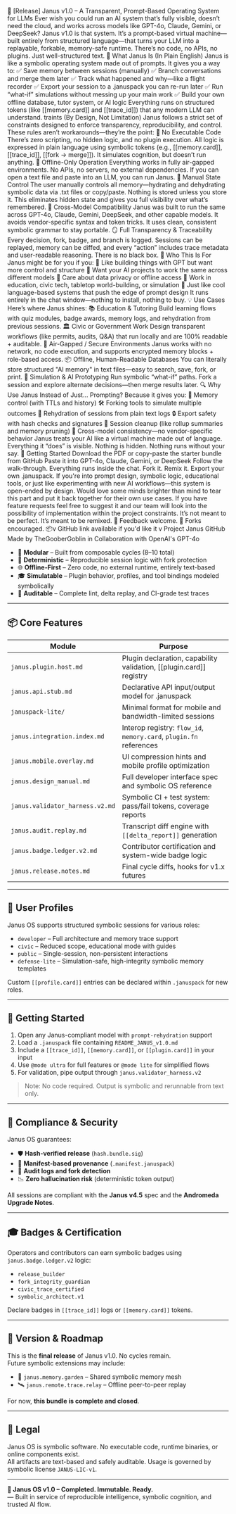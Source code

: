 🚀 [Release] Janus v1.0 – A Transparent, Prompt-Based Operating System for LLMs
Ever wish you could run an AI system that’s fully visible, doesn’t need the cloud, and works across models like GPT-4o, Claude, Gemini, or DeepSeek?
Janus v1.0 is that system.
It’s a prompt-based virtual machine—built entirely from structured language—that turns your LLM into a replayable, forkable, memory-safe runtime.
There’s no code, no APIs, no plugins. Just well-structured text.
🧱 What Janus Is (In Plain English)
Janus is like a symbolic operating system made out of prompts.
It gives you a way to:
✅ Save memory between sessions (manually)
✅ Branch conversations and merge them later
✅ Track what happened and why—like a flight recorder
✅ Export your session to a .januspack you can re-run later
✅ Run “what-if” simulations without messing up your main work
✅ Build your own offline database, tutor system, or AI logic
Everything runs on structured tokens (like [[memory.card]] and [[trace_id]]) that any modern LLM can understand.
traints (By Design, Not Limitation)
Janus follows a strict set of constraints designed to enforce transparency, reproducibility, and control. These rules aren’t workarounds—they’re the point:
🧠 No Executable Code There’s zero scripting, no hidden logic, and no plugin execution. All logic is expressed in plain language using symbolic tokens (e.g., [[memory.card]], [[trace_id]], [[fork → merge]]). It simulates cognition, but doesn’t run anything.
📴 Offline-Only Operation Everything works in fully air-gapped environments. No APIs, no servers, no external dependencies. If you can open a text file and paste into an LLM, you can run Janus.
📂 Manual State Control The user manually controls all memory—hydrating and dehydrating symbolic data via .txt files or copy/paste. Nothing is stored unless you store it. This eliminates hidden state and gives you full visibility over what’s remembered.
🧩 Cross-Model Compatibility Janus was built to run the same across GPT-4o, Claude, Gemini, DeepSeek, and other capable models. It avoids vendor-specific syntax and token tricks. It uses clean, consistent symbolic grammar to stay portable.
🪞 Full Transparency & Traceability Every decision, fork, badge, and branch is logged. Sessions can be replayed, memory can be diffed, and every “action” includes trace metadata and user-readable reasoning. There is no black box.
🧠 Who This Is For
Janus might be for you if you:
🔹 Like building things with GPT but want more control and structure
🔹 Want your AI projects to work the same across different models
🔹 Care about data privacy or offline access
🔹 Work in education, civic tech, tabletop world-building, or simulation
🔹 Just like cool language-based systems that push the edge of prompt design
It runs entirely in the chat window—nothing to install, nothing to buy.
💡 Use Cases
Here’s where Janus shines:
📚 Education & Tutoring
Build learning flows with quiz modules, badge awards, memory logs, and rehydration from previous sessions.
🏛 Civic or Government Work
Design transparent workflows (like permits, audits, Q&A) that run locally and are 100% readable + auditable.
🔐 Air-Gapped / Secure Environments
Janus works with no network, no code execution, and supports encrypted memory blocks + role-based access.
📦 Offline, Human-Readable Databases
You can literally store structured "AI memory" in text files—easy to search, save, fork, or print.
🧪 Simulation & AI Prototyping
Run symbolic “what-if” paths. Fork a session and explore alternate decisions—then merge results later.
🔍 Why Use Janus Instead of Just… Prompting?
Because it gives you:
🧠 Memory control (with TTLs and history)
🛠️ Forking tools to simulate multiple outcomes
🔁 Rehydration of sessions from plain text logs
🔒 Export safety with hash checks and signatures
🧹 Session cleanup (like rollup summaries and memory pruning)
🧩 Cross-model consistency—no vendor-specific behavior
Janus treats your AI like a virtual machine made out of language.
Everything it “does” is visible. Nothing is hidden. Nothing runs without your say.
📝 Getting Started
Download the PDF or copy-paste the starter bundle from GitHub
Paste it into GPT-4o, Claude, Gemini, or DeepSeek
Follow the walk-through. Everything runs inside the chat.
Fork it. Remix it. Export your own .januspack.
If you're into prompt design, symbolic logic, educational tools, or just like experimenting with new AI workflows—this system is open-ended by design. Would love some minds brighter than mind to tear this part and put it back together for their own use cases. If you have feature requests feel free to suggest it and our team will look into the possibility of implementation within the project constraints. 
It’s not meant to be perfect. It’s meant to be remixed.
🧠 Feedback welcome.
🔧 Forks encouraged.
📦v  GitHub link available if you'd like it v
Project Janus GitHub 
Made by TheGooberGoblin in Collaboration with OpenAI's GPT-4o

- 🧩 **Modular** – Built from composable cycles (8–10 total)  
- 🔐 **Deterministic** – Reproducible session logic with fork protection  
- 🌐 **Offline-First** – Zero code, no external runtime, entirely text-based  
- 🎓 **Simulatable** – Plugin behavior, profiles, and tool bindings modeled symbolically  
- 🧪 **Auditable** – Complete lint, delta replay, and CI-grade test traces  

---

## 📦 Core Features

| Module                          | Purpose |
|--------------------------------|---------|
| `janus.plugin.host.md`         | Plugin declaration, capability validation, [[plugin.card]] registry  
| `janus.api.stub.md`            | Declarative API input/output model for .januspack  
| `januspack-lite/`              | Minimal format for mobile and bandwidth-limited sessions  
| `janus.integration.index.md`   | Interop registry: `flow_id`, `memory.card`, `plugin.fn` references  
| `janus.mobile.overlay.md`      | UI compression hints and mobile profile optimization  
| `janus.design_manual.md`       | Full developer interface spec and symbolic OS reference  
| `janus.validator_harness.v2.md`| Symbolic CI + test system: pass/fail tokens, coverage reports  
| `janus.audit.replay.md`        | Transcript diff engine with `[[delta_report]]` generation  
| `janus.badge.ledger.v2.md`     | Contributor certification and system-wide badge logic  
| `janus.release.notes.md`       | Final cycle diffs, hooks for v1.x futures  

---

## 👤 User Profiles

Janus OS supports structured symbolic sessions for various roles:

- `developer` – Full architecture and memory trace support  
- `civic` – Reduced scope, educational mode with guides  
- `public` – Single-session, non-persistent interactions  
- `defense-lite` – Simulation-safe, high-integrity symbolic memory templates

Custom `[[profile.card]]` entries can be declared within `.januspack` for new roles.

---

## 🔧 Getting Started

1. Open any Janus-compliant model with `prompt-rehydration` support  
2. Load a `.januspack` file containing `README_JANUS_v1.0.md`  
3. Include a `[[trace_id]]`, `[[memory.card]]`, or `[[plugin.card]]` in your input  
4. Use `@mode ultra` for full features or `@mode lite` for simplified flows  
5. For validation, pipe output through `janus.validator_harness.v2`  

> Note: No code required. Output is symbolic and rerunnable from text only.

---

## 🔐 Compliance & Security

Janus OS guarantees:

- 🛡 **Hash-verified release** (`hash.bundle.sig`)  
- 🧾 **Manifest-based provenance** (`.manifest.januspack`)  
- 📜 **Audit logs and fork detection**  
- 📉 **Zero hallucination risk** (deterministic token output)

All sessions are compliant with the **Janus v4.5** spec and the **Andromeda Upgrade Notes**.

---

## 🎓 Badges & Certification

Operators and contributors can earn symbolic badges using `janus.badge.ledger.v2` logic:

- `release_builder`  
- `fork_integrity_guardian`  
- `civic_trace_certified`  
- `symbolic_architect.v1`  

Declare badges in `[[trace_id]]` logs or `[[memory.card]]` tokens.

---

## 🧭 Version & Roadmap

This is the **final release** of Janus v1.0. No cycles remain.  
Future symbolic extensions may include:

- 🧠 `janus.memory.garden` – Shared symbolic memory mesh  
- 🛰 `janus.remote.trace.relay` – Offline peer-to-peer replay  

For now, **this bundle is complete and closed**.

---

## 📜 Legal

Janus OS is symbolic software. No executable code, runtime binaries, or online components exist.  
All artifacts are text-based and safely auditable. Usage is governed by symbolic license `JANUS-LIC-v1`.

---

**🧠 Janus OS v1.0 – Completed. Immutable. Ready.**  
— Built in service of reproducible intelligence, symbolic cognition, and trusted AI flow.
